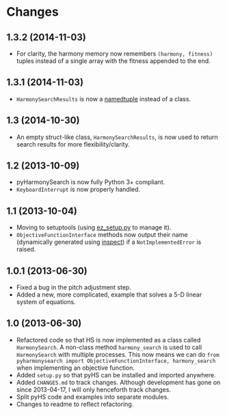 # Changes

## 1.3.2 (2014-11-03)
* For clarity, the harmony memory now remembers `(harmony, fitness)` tuples instead of a single array with the fitness appended to the end.

## 1.3.1 (2014-11-03)
* `HarmonySearchResults` is now a [namedtuple](https://docs.python.org/3/library/collections.html#collections.namedtuple) instead of a class.

## 1.3 (2014-10-30)
* An empty struct-like class, `HarmonySearchResults`, is now used to return search results for more flexibility/clarity.

## 1.2 (2013-10-09)
* pyHarmonySearch is now fully Python 3+ compliant.
* `KeyboardInterrupt` is now properly handled.

## 1.1 (2013-10-04)
* Moving to setuptools (using [ez_setup.py](https://bitbucket.org/pypa/setuptools/downloads/ez_setup.py) to manage it).
* `ObjectiveFunctionInterface` methods now output their name (dynamically generated using [inspect](http://docs.python.org/2/library/inspect.html)) if a `NotImplementedError` is raised.

## 1.0.1 (2013-06-30)
* Fixed a bug in the pitch adjustment step.
* Added a new, more complicated, example that solves a 5-D linear system of equations.

## 1.0 (2013-06-30)
* Refactored code so that HS is now implemented as a class called `HarmonySearch`. A non-class method `harmony_search` is used to call `HarmonySearch` with multiple processes. This now means we can do `from pyharmonysearch import ObjectiveFunctionInterface, harmony_search` when implementing an objective function.
* Added `setup.py` so that pyHS can be installed and imported anywhere.
* Added `CHANGES.md` to track changes. Although development has gone on since 2013-04-17, I will only henceforth track changes.
* Split pyHS code and examples into separate modules.
* Changes to readme to reflect refactoring.
